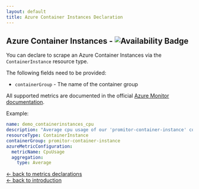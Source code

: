 ```yaml
---
layout: default
title: Azure Container Instances Declaration
---
```


## Azure Container Instances - ![Availability Badge](https://img.shields.io/badge/Available%20Starting-v1.0.0-green.svg)

You can declare to scrape an Azure Container Instances via the `ContainerInstance` resource type.

The following fields need to be provided:
- `containerGroup` - The name of the container group

All supported metrics are documented in the official [Azure Monitor documentation](https://docs.microsoft.com/en-us/azure/azure-monitor/platform/metrics-supported#microsoftcontainerinstancecontainergroups).

Example:
```yaml
name: demo_containerinstances_cpu
description: "Average cpu usage of our 'promitor-container-instance' container instance"
resourceType: ContainerInstance
containerGroup: promitor-container-instance
azureMetricConfiguration:
  metricName: CpuUsage
  aggregation:
    type: Average
```

[&larr; back to metrics declarations](/configuration/metrics)<br />
[&larr; back to introduction](/)